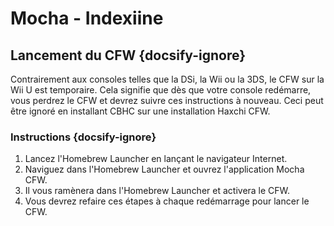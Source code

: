 # Mocha - Indexiine

## Lancement du CFW {docsify-ignore}

Contrairement aux consoles telles que la DSi, la Wii ou la 3DS, le CFW sur la Wii U est temporaire. Cela signifie que dès que votre console redémarre, vous perdrez le CFW et devrez suivre ces instructions à nouveau. Ceci peut être ignoré en installant CBHC sur une installation Haxchi CFW.

### Instructions {docsify-ignore}

1. Lancez l'Homebrew Launcher en lançant le navigateur Internet.
1. Naviguez dans l'Homebrew Launcher et ouvrez l'application Mocha CFW.
1. Il vous ramènera dans l'Homebrew Launcher et activera le CFW.
1. Vous devrez refaire ces étapes à chaque redémarrage pour lancer le CFW.
